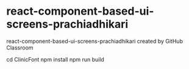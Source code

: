 # react-component-based-ui-screens-prachiadhikari
react-component-based-ui-screens-prachiadhikari created by GitHub Classroom

cd ClinicFont
npm install
npm run build

